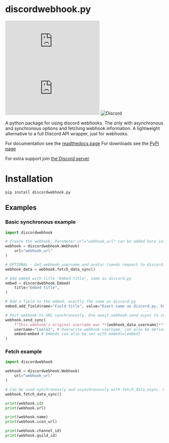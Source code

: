 # discordwebhook.py

![Downloads](https://img.shields.io/pypi/dm/discordwebhook.py)
![Version](https://img.shields.io/pypi/v/discordwebhook.py)
![Discord](https://img.shields.io/discord/937336250191458334?label=discord)


A python package for using discord webhooks. The only with asynchronous and synchronous options and fetching webhook information. A lightweight alternative to a full Discord API wrapper, just for webhooks.

For documentation see the [readthedocs page](https://discordwebhook.readthedocs.io/en/latest/)
For downloads see the [PyPi page](https://pypi.org/project/discordwebhook.py/)

For extra support join [the Discord server](https://discord.gg/5EhsXvShBE)



# Installation
```pip install discordwebhook.py```


## Examples

### Basic synchronous example
```python
import discordwebhook

# Create the webhook. Parameter url="webhook_url" can be added here instead of in method .sendSync()
webhook = discordwebhook.Webhook(
    url="webhook_url"
)

# OPTIONAL - Get webhook username and avatar (sends request to discord)
webhook_data = webhook.fetch_data_sync()

# Add embed with title "Embed title", same as discord.py
embed = discordwebhook.Embed(
    title="Embed title",
)

# Add a field to the embed, exactly the same as discord.py
embed.add_field(name="Field title", value="Exact same as discord.py, however can be used synchronously", inline=False)

# Post webhook to URL synchronously. Use await webhook.send_async to send asynchronously
webhook.send_sync(
    f"This webhook's original username was **{webhook_data.username}**", # Webhook message content
    username="Coolo2", # Overwrite webhook username, can also be defined when class is initialized
    embed=embed # Embeds can also be set with embeds=[embed]
)
```
### Fetch example
```python
import discordwebhook 

webhook = discordwebhook.Webhook(
    url="webhook_url"
)

# Can be used synchronously and asynchronously with fetch_data_async. Returns current Webhook class
webhook.fetch_data_sync()

print(webhook.id)
print(webhook.url)

print(webhook.name)
print(webhook.icon_url)

print(webhook.channel_id)
print(webhook.guild_id)
```
